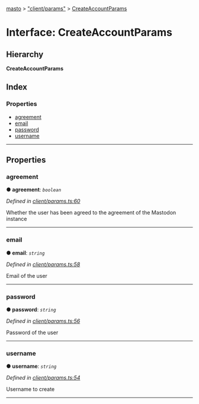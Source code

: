 [masto](../README.md) > ["client/params"](../modules/_client_params_.md) > [CreateAccountParams](../interfaces/_client_params_.createaccountparams.md)

# Interface: CreateAccountParams

## Hierarchy

**CreateAccountParams**

## Index

### Properties

* [agreement](_client_params_.createaccountparams.md#agreement)
* [email](_client_params_.createaccountparams.md#email)
* [password](_client_params_.createaccountparams.md#password)
* [username](_client_params_.createaccountparams.md#username)

---

## Properties

<a id="agreement"></a>

###  agreement

**● agreement**: *`boolean`*

*Defined in [client/params.ts:60](https://github.com/lagunehq/core/blob/84abcd4/src/client/params.ts#L60)*

Whether the user has been agreed to the agreement of the Mastodon instance

___
<a id="email"></a>

###  email

**● email**: *`string`*

*Defined in [client/params.ts:58](https://github.com/lagunehq/core/blob/84abcd4/src/client/params.ts#L58)*

Email of the user

___
<a id="password"></a>

###  password

**● password**: *`string`*

*Defined in [client/params.ts:56](https://github.com/lagunehq/core/blob/84abcd4/src/client/params.ts#L56)*

Password of the user

___
<a id="username"></a>

###  username

**● username**: *`string`*

*Defined in [client/params.ts:54](https://github.com/lagunehq/core/blob/84abcd4/src/client/params.ts#L54)*

Username to create

___

